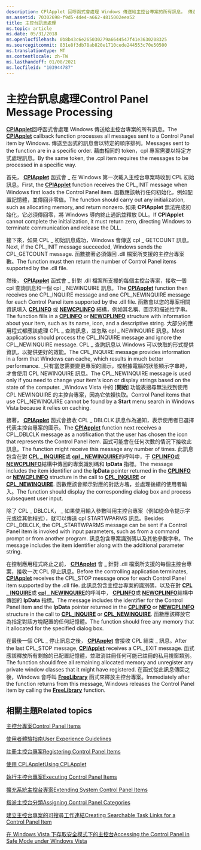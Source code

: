 ```yaml
---
description: CPlApplet 回呼函式會處理 Windows 傳送給主控台專案的所有訊息。 傳送至函式的訊息會以特定的順序排列。 藉由相同的 token，cpl 專案需要以特定方式處理訊息。
ms.assetid: 70302698-f9d5-4de4-a662-4815002eea52
title: 主控台訊息處理
ms.topic: article
ms.date: 05/31/2018
ms.openlocfilehash: 0b8b43c6e265030279a6644547f41e3630208325
ms.sourcegitcommit: 831e8f3db78ab820e1710cede244553c70e50500
ms.translationtype: MT
ms.contentlocale: zh-TW
ms.lasthandoff: 01/08/2021
ms.locfileid: "103944787"
---
```

# <a name="control-panel-message-processing"></a><span data-ttu-id="73d0f-105">主控台訊息處理</span><span class="sxs-lookup"><span data-stu-id="73d0f-105">Control Panel Message Processing</span></span>

<span data-ttu-id="73d0f-106">[**CPlApplet**](/windows/win32/api/cpl/nc-cpl-applet_proc)回呼函式會處理 Windows 傳送給主控台專案的所有訊息。</span><span class="sxs-lookup"><span data-stu-id="73d0f-106">The [**CPlApplet**](/windows/win32/api/cpl/nc-cpl-applet_proc) callback function processes all messages sent to a Control Panel item by Windows.</span></span> <span data-ttu-id="73d0f-107">傳送至函式的訊息會以特定的順序排列。</span><span class="sxs-lookup"><span data-stu-id="73d0f-107">Messages sent to the function are in a specific order.</span></span> <span data-ttu-id="73d0f-108">藉由相同的 token，cpl 專案需要以特定方式處理訊息。</span><span class="sxs-lookup"><span data-stu-id="73d0f-108">By the same token, the .cpl item requires the messages to be processed in a specific way.</span></span>

<span data-ttu-id="73d0f-109">首先， [**CPlApplet**](/windows/win32/api/cpl/nc-cpl-applet_proc) 函式會 \_ 在 Windows 第一次載入主控台專案時收到 CPL 初始訊息。</span><span class="sxs-lookup"><span data-stu-id="73d0f-109">First, the [**CPlApplet**](/windows/win32/api/cpl/nc-cpl-applet_proc) function receives the CPL\_INIT message when Windows first loads the Control Panel item.</span></span> <span data-ttu-id="73d0f-110">函數應該執行任何初始化，例如配置記憶體，並傳回非零值。</span><span class="sxs-lookup"><span data-stu-id="73d0f-110">The function should carry out any initialization, such as allocating memory, and return nonzero.</span></span> <span data-ttu-id="73d0f-111">如果 **CPlApplet** 無法完成初始化，它必須傳回零，將 Windows 導向終止通訊並釋放 DLL。</span><span class="sxs-lookup"><span data-stu-id="73d0f-111">If **CPlApplet** cannot complete the initialization, it must return zero, directing Windows to terminate communication and release the DLL.</span></span>

<span data-ttu-id="73d0f-112">接下來，如果 CPL \_ 初始訊息成功，Windows 會傳送 cpl \_ GETCOUNT 訊息。</span><span class="sxs-lookup"><span data-stu-id="73d0f-112">Next, if the CPL\_INIT message succeeded, Windows sends the CPL\_GETCOUNT message.</span></span> <span data-ttu-id="73d0f-113">函數接著必須傳回 .dll 檔案所支援的主控台專案數。</span><span class="sxs-lookup"><span data-stu-id="73d0f-113">The function must then return the number of Control Panel items supported by the .dll file.</span></span>

<span data-ttu-id="73d0f-114">然後， [**CPlApplet**](/windows/win32/api/cpl/nc-cpl-applet_proc) 函式會 \_ 針對 .dll 檔案所支援的每個主控台專案，接收一個 cpl 查詢訊息和一個 cpl \_ NEWINQUIRE 訊息。</span><span class="sxs-lookup"><span data-stu-id="73d0f-114">The [**CPlApplet**](/windows/win32/api/cpl/nc-cpl-applet_proc) function then receives one CPL\_INQUIRE message and one CPL\_NEWINQUIRE message for each Control Panel item supported by the .dll file.</span></span> <span data-ttu-id="73d0f-115">函數會以您的專案相關資訊填入 [**CPLINFO**](/windows/win32/api/cpl/ns-cpl-cplinfo) 或 [**NEWCPLINFO**](/windows/win32/api/cpl/ns-cpl-newcplinfoa) 結構，例如其名稱、圖示和描述性字串。</span><span class="sxs-lookup"><span data-stu-id="73d0f-115">The function fills in a [**CPLINFO**](/windows/win32/api/cpl/ns-cpl-cplinfo) or [**NEWCPLINFO**](/windows/win32/api/cpl/ns-cpl-newcplinfoa) structure with information about your item, such as its name, icon, and a descriptive string.</span></span> <span data-ttu-id="73d0f-116">大部分的應用程式都應該處理 CPL \_ 查詢訊息，並忽略 cpl \_ NEWINQUIRE 訊息。</span><span class="sxs-lookup"><span data-stu-id="73d0f-116">Most applications should process the CPL\_INQUIRE message and ignore the CPL\_NEWINQUIRE message.</span></span> <span data-ttu-id="73d0f-117">CPL \_ 查詢訊息以 Windows 可以快取的形式提供資訊，以提供更好的效能。</span><span class="sxs-lookup"><span data-stu-id="73d0f-117">The CPL\_INQUIRE message provides information in a form that Windows can cache, which results in much better performance.</span></span> <span data-ttu-id="73d0f-118">\_只有當您需要變更專案的圖示，或根據電腦的狀態顯示字串時，才會使用 CPL NEWINQUIRE 訊息。</span><span class="sxs-lookup"><span data-stu-id="73d0f-118">The CPL\_NEWINQUIRE message is used only if you need to change your item's icon or display strings based on the state of the computer.</span></span> <span data-ttu-id="73d0f-119">\_Windows Vista 中的 [**開始**] 功能表搜尋無法找到使用 CPL NEWINQUIRE 的主控台專案，因為它依賴快取。</span><span class="sxs-lookup"><span data-stu-id="73d0f-119">Control Panel items that use CPL\_NEWINQUIRE cannot be found by a **Start** menu search in Windows Vista because it relies on caching.</span></span>

<span data-ttu-id="73d0f-120">接著， [**CPlApplet**](/windows/win32/api/cpl/nc-cpl-applet_proc) 函式會接收 CPL \_ DBLCLK 訊息作為通知，表示使用者已選擇代表主控台專案的圖示。</span><span class="sxs-lookup"><span data-stu-id="73d0f-120">The [**CPlApplet**](/windows/win32/api/cpl/nc-cpl-applet_proc) function next receives a CPL\_DBLCLK message as a notification that the user has chosen the icon that represents the Control Panel item.</span></span> <span data-ttu-id="73d0f-121">函式可能會在任何次數的情況下接收此訊息。</span><span class="sxs-lookup"><span data-stu-id="73d0f-121">The function might receive this message any number of times.</span></span> <span data-ttu-id="73d0f-122">此訊息包含在對 [**CPL \_ INQUIRE**](cpl-inquire.md)或 [**cpl \_ NEWINQUIRE**](cpl-newinquire.md)的呼叫中，于 [**CPLINFO**](/windows/win32/api/cpl/ns-cpl-cplinfo)或 [**NEWCPLINFO**](/windows/win32/api/cpl/ns-cpl-newcplinfoa)結構中傳回的專案識別碼和 **lpData** 指標。</span><span class="sxs-lookup"><span data-stu-id="73d0f-122">The message includes the item identifier and the **lpData** pointer returned in the [**CPLINFO**](/windows/win32/api/cpl/ns-cpl-cplinfo) or [**NEWCPLINFO**](/windows/win32/api/cpl/ns-cpl-newcplinfoa) structure in the call to [**CPL\_INQUIRE**](cpl-inquire.md) or [**CPL\_NEWINQUIRE**](cpl-newinquire.md).</span></span> <span data-ttu-id="73d0f-123">函數應該會顯示對應的對話方塊，並處理後續的使用者輸入。</span><span class="sxs-lookup"><span data-stu-id="73d0f-123">The function should display the corresponding dialog box and process subsequent user input.</span></span>

<span data-ttu-id="73d0f-124">除了 CPL \_ DBLCLK， \_ 如果使用輸入參數叫用主控台專案（例如從命令提示字元或從其他程式），就可以傳送 cpl STARTWPARMS 訊息。</span><span class="sxs-lookup"><span data-stu-id="73d0f-124">Besides CPL\_DBLCLK, the CPL\_STARTWPARMS message can be sent if a Control Panel item is invoked with input parameters, such as from a command prompt or from another program.</span></span> <span data-ttu-id="73d0f-125">訊息包含專案識別碼以及其他參數字串。</span><span class="sxs-lookup"><span data-stu-id="73d0f-125">The message includes the item identifier along with the additional parameter string.</span></span>

<span data-ttu-id="73d0f-126">在控制應用程式終止之前， [**CPlApplet**](/windows/win32/api/cpl/nc-cpl-applet_proc) 會 \_ 針對 .dll 檔案所支援的每個主控台專案，接收一次 CPL 停止訊息。</span><span class="sxs-lookup"><span data-stu-id="73d0f-126">Before the controlling application terminates, [**CPlApplet**](/windows/win32/api/cpl/nc-cpl-applet_proc) receives the CPL\_STOP message once for each Control Panel item supported by the .dll file.</span></span> <span data-ttu-id="73d0f-127">此訊息包含主控台專案的識別碼，以及在對 [**CPL \_ INQUIRE**](cpl-inquire.md)或 [**cpl \_ NEWINQUIRE**](cpl-newinquire.md)的呼叫中， [**CPLINFO**](/windows/win32/api/cpl/ns-cpl-cplinfo)或 [**NEWCPLINFO**](/windows/win32/api/cpl/ns-cpl-newcplinfoa)結構中傳回的 **lpData** 指標。</span><span class="sxs-lookup"><span data-stu-id="73d0f-127">The message includes the identifier for the Control Panel item and the **lpData** pointer returned in the [**CPLINFO**](/windows/win32/api/cpl/ns-cpl-cplinfo) or [**NEWCPLINFO**](/windows/win32/api/cpl/ns-cpl-newcplinfoa) structure in the call to [**CPL\_INQUIRE**](cpl-inquire.md) or [**CPL\_NEWINQUIRE**](cpl-newinquire.md).</span></span> <span data-ttu-id="73d0f-128">函數應該釋放它為指定對話方塊配置的任何記憶體。</span><span class="sxs-lookup"><span data-stu-id="73d0f-128">The function should free any memory that it allocated for the specified dialog box.</span></span>

<span data-ttu-id="73d0f-129">在最後一個 CPL \_ 停止訊息之後， [**CPlApplet**](/windows/win32/api/cpl/nc-cpl-applet_proc) 會接收 CPL 結束 \_ 訊息。</span><span class="sxs-lookup"><span data-stu-id="73d0f-129">After the last CPL\_STOP message, [**CPlApplet**](/windows/win32/api/cpl/nc-cpl-applet_proc) receives a CPL\_EXIT message.</span></span> <span data-ttu-id="73d0f-130">函式應該釋放所有剩餘的已配置記憶體，並取消註冊任何可能已註冊的私用視窗類別。</span><span class="sxs-lookup"><span data-stu-id="73d0f-130">The function should free all remaining allocated memory and unregister any private window classes that it might have registered.</span></span> <span data-ttu-id="73d0f-131">在函式從此訊息傳回之後，Windows 會呼叫 [**FreeLibrary**](/windows/win32/api/libloaderapi/nf-libloaderapi-freelibrary) 函式來釋放主控台專案。</span><span class="sxs-lookup"><span data-stu-id="73d0f-131">Immediately after the function returns from this message, Windows releases the Control Panel item by calling the [**FreeLibrary**](/windows/win32/api/libloaderapi/nf-libloaderapi-freelibrary) function.</span></span>

## <a name="related-topics"></a><span data-ttu-id="73d0f-132">相關主題</span><span class="sxs-lookup"><span data-stu-id="73d0f-132">Related topics</span></span>

<dl> <dt>

[<span data-ttu-id="73d0f-133">主控台專案</span><span class="sxs-lookup"><span data-stu-id="73d0f-133">Control Panel Items</span></span>](control-panel-applications.md)
</dt> <dt>

[<span data-ttu-id="73d0f-134">使用者體驗指南</span><span class="sxs-lookup"><span data-stu-id="73d0f-134">User Experience Guidelines</span></span>](user-experience-guidelines.md)
</dt> <dt>

[<span data-ttu-id="73d0f-135">註冊主控台專案</span><span class="sxs-lookup"><span data-stu-id="73d0f-135">Registering Control Panel Items</span></span>](registering-control-panel-items.md)
</dt> <dt>

[<span data-ttu-id="73d0f-136">使用 CPLApplet</span><span class="sxs-lookup"><span data-stu-id="73d0f-136">Using CPLApplet</span></span>](using-cplapplet.md)
</dt> <dt>

[<span data-ttu-id="73d0f-137">執行主控台專案</span><span class="sxs-lookup"><span data-stu-id="73d0f-137">Executing Control Panel Items</span></span>](executing-control-panel-items.md)
</dt> <dt>

[<span data-ttu-id="73d0f-138">擴充系統主控台專案</span><span class="sxs-lookup"><span data-stu-id="73d0f-138">Extending System Control Panel Items</span></span>](extending-system-control-panel-items.md)
</dt> <dt>

[<span data-ttu-id="73d0f-139">指派主控台分類</span><span class="sxs-lookup"><span data-stu-id="73d0f-139">Assigning Control Panel Categories</span></span>](assigning-control-panel-categories.md)
</dt> <dt>

[<span data-ttu-id="73d0f-140">建立主控台專案的可搜尋工作連結</span><span class="sxs-lookup"><span data-stu-id="73d0f-140">Creating Searchable Task Links for a Control Panel Item</span></span>](creating-searchable-task-links.md)
</dt> <dt>

[<span data-ttu-id="73d0f-141">在 Windows Vista 下存取安全模式下的主控台</span><span class="sxs-lookup"><span data-stu-id="73d0f-141">Accessing the Control Panel in Safe Mode under Windows Vista</span></span>](accessing-the-cp-in-safe-mode-under-vista.md)
</dt> </dl>

 

 
